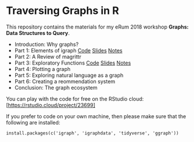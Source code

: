 # Traversing Graphs in R

This repository contains the materials for my eRum 2018 workshop **Graphs: Data Structures to Query**. 

* Introduction: Why graphs?
* Part 1: Elements of igraph [Code](https://beemyfriend.github.io/Tutorials/intro_to_igraph/part_1.html) [Slides](https://beemyfriend.github.io/Tutorials/intro_to_igraph/part_1_slides.html) [Notes](https://beemyfriend.github.io/Tutorials/intro_to_igraph/part_1_notes.html)
* Part 2: A Review of magrittr
* Part 3: Exploratory Functions [Code](https://beemyfriend.github.io/Tutorials/intro_to_igraph/part_3.html) [Slides](https://beemyfriend.github.io/Tutorials/intro_to_igraph/part_3_slides.html) [Notes](https://beemyfriend.github.io/Tutorials/intro_to_igraph/part_3_notes.html)
* Part 4: Plotting a graph 
* Part 5: Exploring natural language as a graph
* Part 6: Creating a reommendation system
* Conclusion: The graph ecosystem

You can play with the code for free on the RStudio cloud: [https://rstudio.cloud/project/23699]

If you prefer to code on your own machine, then please make sure that the following are installed:

```
install.packages(c('igraph', 'igraphdata', 'tidyverse', 'ggraph'))
```